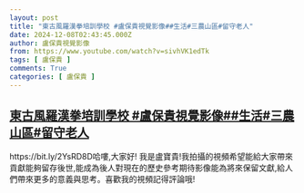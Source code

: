 ```yaml
---
layout: post
title: "東古風羅漢拳培訓學校 #盧保貴視覺影像##生活#三農山區#留守老人"
date: 2024-12-08T02:43:45.000Z
author: 盧保貴視覺影像
from: https://www.youtube.com/watch?v=sivhVK1edTk
tags: [ 盧保貴 ]
comments: True
categories: [ 盧保貴 ]
---
```

<!--1733625825000-->
[東古風羅漢拳培訓學校 #盧保貴視覺影像##生活#三農山區#留守老人](https://www.youtube.com/watch?v=sivhVK1edTk)
------

<div>
https://bit.ly/2YsRD8D哈嘍,大家好! 我是盧寶貴!我拍攝的視頻希望能給大家帶來貢獻能夠留存後世,能成為後人對現在的歷史參考期待影像能為將來保留文獻,給人們帶來更多的意義與思考。喜歡我的視頻記得評論哦!
</div>

